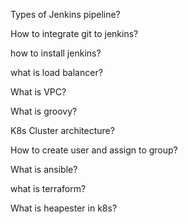 Types of Jenkins pipeline?

How to integrate git to jenkins?

how to install jenkins?

what is load balancer?

What is VPC?

What is groovy?

K8s Cluster architecture?

How to create user and assign to group?

What is ansible?

what is terraform?

What is heapester in k8s?

